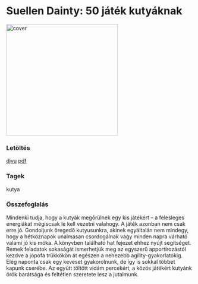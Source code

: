 # <a name="id_5">Suellen Dainty: 50 játék kutyáknak </a>
<img src="???/raw/main/Suellen%20Dainty/50%20jatek%20kutyaknak%20%285%29/cover.jpg" alt="cover" width="300"/>

### Letöltés
[djvu](???/raw/main/Suellen%20Dainty/50%20jatek%20kutyaknak%20%285%29/50%20jatek%20kutyaknak%20-%20Suellen%20Dainty.djvu) 
 [pdf](???/raw/main/Suellen%20Dainty/50%20jatek%20kutyaknak%20%285%29/50%20jatek%20kutyaknak%20-%20Suellen%20Dainty.pdf)

### Tagek
kutya

### Összefoglalás
<div>
<p>Mindenki tudja, hogy a kutyák megőrülnek egy kis játékért – a felesleges energiákat mégiscsak le kell vezetni valahogy. A játék azonban nem csak erre jó. Gondoljunk öregedő kutyusunkra, akinek egyáltalán nem mindegy, hogy a hétköznapok unalmasan csordogálnak vagy minden napra várható valami jó kis móka. A könyvben található hat fejezet ehhez nyújt segítséget. Remek feladatok sokaságát ismerhetjük meg az egyszerű apportírozástól kezdve a jópofa trükkökön át egészen a nehezebb agility-gyakorlatokig. Elég naponta csak egy keveset gyakorolnunk, de így is sokkal többet kapunk cserébe. Az együtt töltött vidám percekért, a közös játékért kutyánk örök barátsága és feltétlen szeretete lesz a jutalmunk.</p></div>


